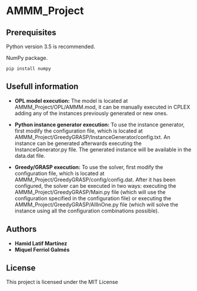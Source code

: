 # AMMM_Project
## Prerequisites
Python version 3.5 is recommended.

NumPy package.

```
pip install numpy
```
## Usefull information

* **OPL model execution:** The model is located at AMMM_Project/OPL/AMMM.mod, it can be manually executed in CPLEX adding any of the instances previously generated or new ones.

* **Python instance generator execution:** To use the instance generator, first modify the configuration file, which is located at AMMM_Project/GreedyGRASP/InstanceGenerator/config.txt. An instance can be generated afterwards executing the InstanceGenerator.py file. The generated instance will be available in the data.dat file.

* **Greedy/GRASP execution:**  To use the solver, first modify the configuration file, which is located at AMMM_Project/GreedyGRASP/config/config.dat. After it has been configured, the solver can be executed in two ways: executing the AMMM_Project/GreedyGRASP/Main.py file (which will use the configuration specified in the configuration file) or executing the AMMM_Project/GreedyGRASP/AllInOne.py file (which will solve the instance using all the configuration combinations possible).

## Authors

* **Hamid Latif Martínez** 
* **Miquel Ferriol Galmés** 

## License

This project is licensed under the MIT License
